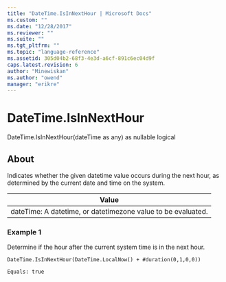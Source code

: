 ```yaml
---
title: "DateTime.IsInNextHour | Microsoft Docs"
ms.custom: ""
ms.date: "12/28/2017"
ms.reviewer: ""
ms.suite: ""
ms.tgt_pltfrm: ""
ms.topic: "language-reference"
ms.assetid: 305d04b2-68f3-4e3d-a6cf-891c6ec04d9f
caps.latest.revision: 6
author: "Minewiskan"
ms.author: "owend"
manager: "erikre"
---
```

# DateTime.IsInNextHour
DateTime.IsInNextHour(dateTime as any) as nullable logical  
  
## About  
Indicates whether the given datetime value occurs during the next hour, as determined by the current date and time on the system.  
  
|Value|  
|---------|  
|dateTime: A datetime, or datetimezone value to be evaluated.|  
  
### Example 1  
Determine if the hour after the current system time is in the next hour.  
  
```  
DateTime.IsInNextHour(DateTime.LocalNow() + #duration(0,1,0,0))  
```  
  
```  
Equals: true  
```  
